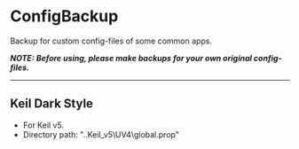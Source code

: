 # ConfigBackup
Backup for custom config-files of  some common apps.

***NOTE: Before using, please make backups for your own original config-files.***

---
## Keil Dark Style
* For Keil v5.
* Directory path: "..Keil_v5\UV4\global.prop"
